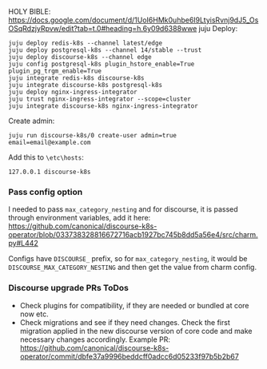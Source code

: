 HOLY BIBLE: https://docs.google.com/document/d/1UoI6HMk0uhbe6I9LtyisRvnj9dJ5_OsOSqRdzjyRpvw/edit?tab=t.0#heading=h.6y09d6388wwe
juju Deploy:
```auto
juju deploy redis-k8s --channel latest/edge
juju deploy postgresql-k8s --channel 14/stable --trust
juju deploy discourse-k8s --channel edge
juju config postgresql-k8s plugin_hstore_enable=True plugin_pg_trgm_enable=True
juju integrate redis-k8s discourse-k8s
juju integrate discourse-k8s postgresql-k8s
juju deploy nginx-ingress-integrator
juju trust nginx-ingress-integrator --scope=cluster
juju integrate discourse-k8s nginx-ingress-integrator
```
Create admin:
```
juju run discourse-k8s/0 create-user admin=true email=email@example.com
```
Add this to `\etc\hosts`:
```
127.0.0.1 discourse-k8s
```

### Pass config option
I needed to pass `max_category_nesting` and for discourse, it is passed through environment variables, add it here:
https://github.com/canonical/discourse-k8s-operator/blob/033738328816672716acb1927bc745b8dd5a56e4/src/charm.py#L442

Configs have `DISCOURSE_` prefix, so for `max_category_nesting`, it would be `DISCOURSE_MAX_CATEGORY_NESTING` and then get the value from charm config.


### Discourse upgrade PRs ToDos
- Check plugins for compatibility, if they are needed or bundled at core now etc.
- Check migrations and see if they need changes. Check the first migration applied in the new discourse version of core code and make necessary changes accordingly. Example PR:
https://github.com/canonical/discourse-k8s-operator/commit/dbfe37a9996beddcff0adcc6d05233f97b5b2b67

